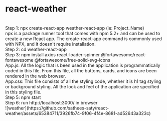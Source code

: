# react-weather

<html>
<br>
 Step 1: npx create-react-app weather-react-app (ie: Project_Name)
<br>
npx is a package runner tool that comes with npm 5.2+ and can be used to create a new React app. The create-react-app command is commonly used with NPX, and it doesn't require installation.
<br>
Step 2: cd weather-react-app
<br>
Step 3: npm install axios react-loader-spinner @fortawesome/react-fontawesome @fortawesome/free-solid-svg-icons
<br>
App.js: All the logic that is been used in the application is programmatically coded in this file. From this file, all the buttons, cards, and icons are been rendered in the web browser.
<br>
App.css: This file consists of all the styling code, whether it is h1 tag styling or background styling. All the look and feel of the application are specified in this styling file.
<br>
Step 5: npm start
<br>
Step 6: run http://localhost:3000/ in browser
<br>
<html>
![weather](https://github.com/sathees-saty/react-weather/assets/65384711/3926fb74-9f06-4f4e-8681-ad52643a323c)
